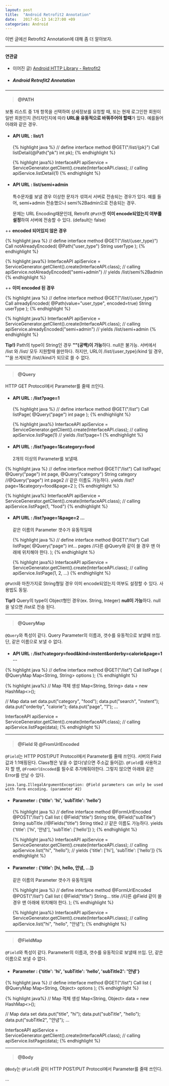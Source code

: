 ```yaml
---
layout: post
title:  "Android Retrofit2 Annotation"
date:   2017-01-13 14:27:00 +09
categories: Android
---
```


이번 글에선 Retrofit2 Annotation에 대해 좀 더 알아보자.

---

#### 연관글

* 이어진 글) [Android HTTP Library - Retrofit2](https://ham1955burger.github.io/android/2017/01/09/Android-HTTP-Library-Retrofit2.html)

* ##### Android Retrofit2 Annotation

---

>#### @PATH

보통 리스트 중 1개 항목을 선택하여 상세정보를 요청할 때,
또는 현재 로그인한 회원이 일반 회원인지 관리자인지에 따라 **URL을 유동적으로 바꿔주어야 할때**가 있다.
예를들어 아래와 같은 경우.

* #### API URL : list/1

  {% highlight java %}
  // define interface method
  @GET("/list/{pk}")
  Call<ResponseBody> listDetail(@Path("pk") int pk);
  {% endhighlight %}

  {% highlight java%}
  InterfaceAPI apiService = ServiceGenerator.getClient().create(InterfaceAPI.class);
  // calling
  apiService.listDetail(1)
  {% endhighlight %}

* #### API URL : list/semi+admin

  특수문자를 보낼 경우 이상한 문자가 섞여서 서버로 전송되는 경우가 있다.
  예를 들어, semi+admin 전송했으나 semi%2Badmin으로 전송되는 경우.

  문제는 URL Encoding때문인데, Retrofit `@Path`엔 **이미 encode되었는지 여부를 설정**하여 서버에 전송할 수 있다. (default는 false)

++ **encoded 되어있지 않은 경우**

  {% highlight java %}
  // define interface method
  @GET("/list/{user_type}")
  Call<ResponseBody> notAlreadyEncoded(
      @Path("user_type") String userType
  );
  {% endhighlight %}

  {% highlight java%}
  InterfaceAPI apiService = ServiceGenerator.getClient().create(InterfaceAPI.class);
  // calling
  apiService.notAlreadyEncoded("semi+admin") // yields /list/semi%2Badmin
  {% endhighlight %}

++ **이미 encoded 된 경우**

  {% highlight java %}
  // define interface method
  @GET("/list/{user_type}")
  Call<ResponseBody> alreadyEncoded(
      @Path(value="user_type", encoded=true) String userType
  );
  {% endhighlight %}

  {% highlight java%}
  InterfaceAPI apiService = ServiceGenerator.getClient().create(InterfaceAPI.class);
  // calling
  apiService.alreadyEncoded("semi+admin") // yields /list/semi+admin
  {% endhighlight %}

**Tip!)** Path의 type이 String인 경우 **""(공백)이 가능**하다. null은 불가능.
서버에서 /list 와 /list/ 모두 지원할때 쓸만하다.
하지만, URL이 /list/{user_type}/kind 일 경우, ""을 쓰게되면 /list//kind가 되므로 쓸 수 없다.

---

>#### @Query

  HTTP GET Protocol에서 Parameter를 줄때 쓰인다.

* #### API URL : /list?page=1

  {% highlight java %}
  // define interface method
  @GET("/list")
  Call<ResponseBody> listPage(
      @Query("page") int page
  );
  {% endhighlight %}

  {% highlight java%}
  InterfaceAPI apiService = ServiceGenerator.getClient().create(InterfaceAPI.class);
  // calling
  apiService.listPage(1) // yields /list?page=1
  {% endhighlight %}

* #### API URL : /list?page=1&category=food

  2개의 이상의 Parameter를 보낼때.

{% highlight java %}
// define interface method
@GET("/list")
Call<ResponseBody> listPage(
    @Query("page") int page,
    @Query("category") String category
    //@Query("page") int page2   // 같은 이름도 가능하다. yields /list?page=1&category=food&page=2
);
{% endhighlight %}

{% highlight java%}
InterfaceAPI apiService = ServiceGenerator.getClient().create(InterfaceAPI.class);
// calling
apiService.listPage(1, "food")
{% endhighlight %}

* #### API URL : /list?page=1&page=2 ...

  같은 이름의 Parameter 갯수가 유동적일때

  {% highlight java %}
  // define interface method
  @GET("/list")
  Call<ResponseBody> listPage(
      @Query("page") int... pages  //다른 @Query와 같이 쓸 경우 맨 아래에 위치해야 한다.
  );
  {% endhighlight %}

  {% highlight java%}
  InterfaceAPI apiService = ServiceGenerator.getClient().create(InterfaceAPI.class);
  // calling
  apiService.listPage(1, 2, ...)
  {% endhighlight %}

`@Path`와 마찬가지로 String형일 경우 이미 encode되었는지 여부도 설정할 수 있다. 사용법도 동일.

**Tip!)** Query의 type이 Object형인 경우(ex. String, Integer) **null이 가능**하다. null을 넣으면 /list로 전송 된다.

---

>#### @QueryMap

`@Query`와 특성이 같다.
Query Parameter의 이름과, 갯수를 유동적으로 보낼때 쓰임. 단, 같은 이름으로 보낼 수 없다.

* #### API URL : /list?category=food&kind=instent&orderby=calorie&page=1 ...

{% highlight java %}
// define interface method
@GET("/list")
Call<ResponseBody> listPage (
    @QueryMap Map<String, String> options
);
{% endhighlight %}

{% highlight java%}
// Map 객체 생성
Map<String, String> data = new HashMap<>();

// Map data set
data.put("category", "food");
data.put("search", "instent");
data.put("orderby", "calorie");
data.put("page", "1");
...

InterfaceAPI apiService = ServiceGenerator.getClient().create(InterfaceAPI.class);
// calling
apiService.listPage(data);
{% endhighlight %}

---

>#### @Field 와 @FromUrlEncoded

`@Field`는 HTTP POST/PUT Protocol에서 Parameter를 줄때 쓰인다. 서버의 Field값과 1:1매핑된다. Class형은 넣을 수 없다(넣으면 주소값 들어감). `@Field`를 사용하고자 할 땐, `@FromUrlEncoded`를 필수로 추가해줘야한다. 그렇지 않으면 아래와 같은 Error를 만날 수 있다.

    java.lang.IllegalArgumentException: @Field parameters can only be used with form encoding. (parameter #2)

* #### Parameter : {'title': 'hi', 'subTitle': 'hello'}

  {% highlight java %}
  // define interface method
  @FormUrlEncoded
  @POST("/list")
  Call<ResponseBody> list (
     @Field("title") String title,
     @Field("subTitle") String subTitle
     //@Fields("title") String title2   // 같은 이름도 가능하다. yields {'title': ['hi', '안녕'], 'subTitle': ['hello']}
  );
  {% endhighlight %}

  {% highlight java%}
  InterfaceAPI apiService = ServiceGenerator.getClient().create(InterfaceAPI.class);
  // calling
  apiService.list("hi", "hello");  // yields {'title': ['hi'], 'subTitle': ['hello']}
  {% endhighlight %}

* #### Parameter : {'title': [hi, hello, 안녕, ...]}

  같은 이름의 Parameter 갯수가 유동적일때

  {% highlight java %}
  // define interface method
  @FormUrlEncoded
  @POST("/list")
  Call<ResponseBody> list (
      @Field("title") String... title //다른 @Field 같이 쓸 경우 맨 아래에 위치해야 한다.
  );
  {% endhighlight %}

  {% highlight java%}
  InterfaceAPI apiService = ServiceGenerator.getClient().create(InterfaceAPI.class);
  // calling
  apiService.list("hi", "hello", "안녕");
  {% endhighlight %}

---

>#### @FieldMap

`@Field`와 특성이 같다.
Parameter의 이름과, 갯수를 유동적으로 보낼때 쓰임. 단, 같은 이름으로 보낼 수 없다.

* #### Parameter : {'title': 'hi', 'subTitle': 'hello', 'subTitle2': '안녕'}

{% highlight java %}
// define interface method
@GET("/list")
Call<ResponseBody> list (
    @QueryMap Map<String, Object> options
);
{% endhighlight %}

{% highlight java%}
// Map 객체 생성
Map<String, Object> data = new HashMap<>();

// Map data set
data.put("title", "hi");
data.put("subTitle", "hello");
data.put("subTitle2", "안녕");
...

InterfaceAPI apiService = ServiceGenerator.getClient().create(InterfaceAPI.class);
// calling
apiService.listPage(data);
{% endhighlight %}

---

>#### @Body

`@Body`는 `@Field`와 같이 HTTP POST/PUT Protocol에서 Parameter를 줄때 쓰인다.

...
